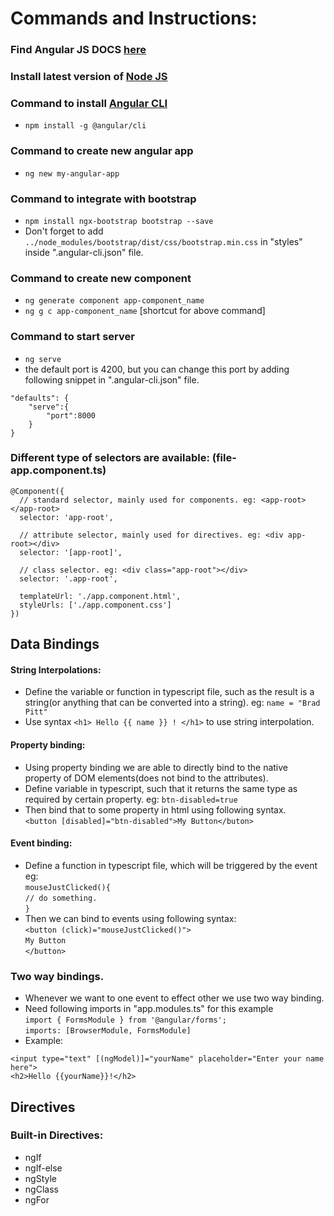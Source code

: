 # Commands and Instructions:

### Find Angular JS DOCS [here](https://angular.io/docs)

### Install latest version of [Node JS](https://nodejs.org/en/)

### Command to install [Angular CLI](https://cli.angular.io/)
- `npm install -g @angular/cli`

### Command to create new angular app
- `ng new my-angular-app`

### Command to integrate with bootstrap
- `npm install ngx-bootstrap bootstrap --save`
- Don't forget to add `../node_modules/bootstrap/dist/css/bootstrap.min.css` in "styles" inside ".angular-cli.json" file.

### Command to create new component
- `ng generate component app-component_name`
- `ng g c app-component_name` [shortcut for above command]

### Command to start server
- `ng serve`
- the default port is 4200, but you can change this port by adding following snippet in ".angular-cli.json" file.
```
"defaults": {
    "serve":{
        "port":8000
    }
}
```

### Different type of selectors are available: (file-app.component.ts)
```
@Component({
  // standard selector, mainly used for components. eg: <app-root></app-root>
  selector: 'app-root',

  // attribute selector, mainly used for directives. eg: <div app-root></div>
  selector: '[app-root]',

  // class selector. eg: <div class="app-root"></div>
  selector: '.app-root',

  templateUrl: './app.component.html',
  styleUrls: ['./app.component.css']
})
```

## Data Bindings
#### String Interpolations:
- Define the variable or function in typescript file, such as the result is a string(or anything that can be converted into a string). eg: `name = "Brad Pitt"`
- Use syntax `<h1> Hello {{ name }} ! </h1>` to use string interpolation.

#### Property binding:
- Using property binding we are able to directly bind to the native property of DOM elements(does not bind to the attributes).
- Define variable in typescript, such that it returns the same type as required by certain property. eg: `btn-disabled=true`
- Then bind that to some property in html using following syntax.  
`<button [disabled]="btn-disabled">My Button</buton>`

#### Event binding:
- Define a function in typescript file, which will be triggered by the event eg:  
`mouseJustClicked(){`  
`// do something.`  
`}`
- Then we can bind to events using following syntax:  
`<button (click)="mouseJustClicked()">`  
`My Button`  
`</button>`

### Two way bindings.
- Whenever we want to one event to effect other we use two way binding.
- Need following imports in "app.modules.ts" for this example  
`import { FormsModule } from '@angular/forms';`  
`imports: [BrowserModule, FormsModule]`
- Example:
```
<input type="text" [(ngModel)]="yourName" placeholder="Enter your name here">
<h2>Hello {{yourName}}!</h2>
```

## Directives
### Built-in Directives:
- ngIf
- ngIf-else
- ngStyle
- ngClass
- ngFor
